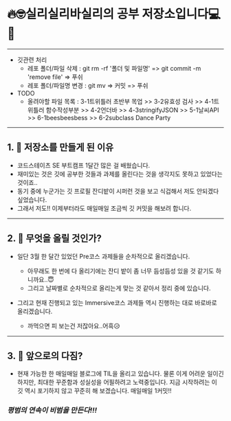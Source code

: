 🔥🤓실리실리바실리의 공부 저장소입니다💻📖
==========================================
* * *
* 깃관련 처리
  * 레포 폴더/파일 삭제 : git rm -rf '폴더 및 파일명' => git commit -m 'remove file' => 푸쉬
  * 레포 폴더/파일명 변경 : git mv <oldName> <newName> => 커밋 => 푸쉬
* TODO
  * 올려야할 파일 목록 : 3-1트위틀러 초반부 목업 >> 3-2유효성 검사 >> 4-1트위틀러 함수작성부분 >> 4-2언더바 >> 4-3stringifyJSON >> 5-1날씨API >> 6-1beesbeesbess >> 6-2subclass Dance Party
* * *

## 1.  🌝 저장소를 만들게 된 이유
<!-- * * * -->

* 코드스테이츠 SE 부트캠프 1달간 많은 걸 배웠습니다.
* 재미있는 것은 깃에 공부한 것들과 과제를 올린다는 것을 생각지도 못하고 있었다는 것이죠..
* 동기 중에 누군가는 깃 프로필 잔디밭이 시퍼런 것을 보고 식겁해서 저도 안되겠다 싶었습니다.
* 그래서 저도!! 이제부터라도 매일매일 조금씩 깃 커밋을 해보려 합니다.

* * *

## 2.  🌊 무엇을 올릴 것인가?
<!-- * * * -->

* 일단 3월 한 달간 있었던 Pre코스 과제들을 순차적으로 올리겠습니다.
  *  아무래도 한 번에 다 올리기에는 잔디 밭이 좀 너무 듬성듬성 있을 것 같기도 하니까요..😇
  *  그리고 날짜별로 순차적으로 올리는게 맞는 것 같아서 정리 중에 있습니다.

* 그리고 현재 진행되고 있는 Immersive코스 과제들 역시 진행하는 대로 바로바로 올리겠습니다.
  *  까먹으면 피 보는건 저잖아요..어흑😥

* * *

## 3.  🤿 앞으로의 다짐?

* 현재 가능한 한 매일매일 블로그에 TIL을 올리고 있습니다. 물론 이게 어려운 일이긴 하지만, 최대한 꾸준함과 성실성을 어필하려고 노력중입니다. 지금 시작하려는 이 깃 역시 포기하지 않고 꾸준히 해 보겠습니다. 매일매일 1커밋!!


###                                *평범의 연속이 비범을 만든다!!!*